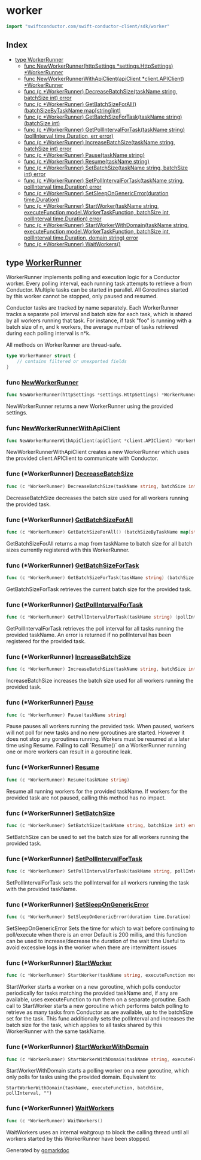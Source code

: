 <!-- Code generated by gomarkdoc. DO NOT EDIT -->

# worker

```go
import "swiftconductor.com/swift-conductor-client/sdk/worker"
```

## Index

- [type WorkerRunner](<#WorkerRunner>)
  - [func NewWorkerRunner\(httpSettings \*settings.HttpSettings\) \*WorkerRunner](<#NewWorkerRunner>)
  - [func NewWorkerRunnerWithApiClient\(apiClient \*client.APIClient\) \*WorkerRunner](<#NewWorkerRunnerWithApiClient>)
  - [func \(c \*WorkerRunner\) DecreaseBatchSize\(taskName string, batchSize int\) error](<#WorkerRunner.DecreaseBatchSize>)
  - [func \(c \*WorkerRunner\) GetBatchSizeForAll\(\) \(batchSizeByTaskName map\[string\]int\)](<#WorkerRunner.GetBatchSizeForAll>)
  - [func \(c \*WorkerRunner\) GetBatchSizeForTask\(taskName string\) \(batchSize int\)](<#WorkerRunner.GetBatchSizeForTask>)
  - [func \(c \*WorkerRunner\) GetPollIntervalForTask\(taskName string\) \(pollInterval time.Duration, err error\)](<#WorkerRunner.GetPollIntervalForTask>)
  - [func \(c \*WorkerRunner\) IncreaseBatchSize\(taskName string, batchSize int\) error](<#WorkerRunner.IncreaseBatchSize>)
  - [func \(c \*WorkerRunner\) Pause\(taskName string\)](<#WorkerRunner.Pause>)
  - [func \(c \*WorkerRunner\) Resume\(taskName string\)](<#WorkerRunner.Resume>)
  - [func \(c \*WorkerRunner\) SetBatchSize\(taskName string, batchSize int\) error](<#WorkerRunner.SetBatchSize>)
  - [func \(c \*WorkerRunner\) SetPollIntervalForTask\(taskName string, pollInterval time.Duration\) error](<#WorkerRunner.SetPollIntervalForTask>)
  - [func \(c \*WorkerRunner\) SetSleepOnGenericError\(duration time.Duration\)](<#WorkerRunner.SetSleepOnGenericError>)
  - [func \(c \*WorkerRunner\) StartWorker\(taskName string, executeFunction model.WorkerTaskFunction, batchSize int, pollInterval time.Duration\) error](<#WorkerRunner.StartWorker>)
  - [func \(c \*WorkerRunner\) StartWorkerWithDomain\(taskName string, executeFunction model.WorkerTaskFunction, batchSize int, pollInterval time.Duration, domain string\) error](<#WorkerRunner.StartWorkerWithDomain>)
  - [func \(c \*WorkerRunner\) WaitWorkers\(\)](<#WorkerRunner.WaitWorkers>)


<a name="WorkerRunner"></a>
## type [WorkerRunner](<https://github.com/vkantchev/conductor-client-golang/blob/main/sdk/worker/worker_runner.go#L48-L64>)

WorkerRunner implements polling and execution logic for a Conductor worker. Every polling interval, each running task attempts to retrieve a from Conductor. Multiple tasks can be started in parallel. All Goroutines started by this worker cannot be stopped, only paused and resumed.

Conductor tasks are tracked by name separately. Each WorkerRunner tracks a separate poll interval and batch size for each task, which is shared by all workers running that task. For instance, if task "foo" is running with a batch size of n, and k workers, the average number of tasks retrieved during each polling interval is n\*k.

All methods on WorkerRunner are thread\-safe.

```go
type WorkerRunner struct {
    // contains filtered or unexported fields
}
```

<a name="NewWorkerRunner"></a>
### func [NewWorkerRunner](<https://github.com/vkantchev/conductor-client-golang/blob/main/sdk/worker/worker_runner.go#L67>)

```go
func NewWorkerRunner(httpSettings *settings.HttpSettings) *WorkerRunner
```

NewWorkerRunner returns a new WorkerRunner using the provided settings.

<a name="NewWorkerRunnerWithApiClient"></a>
### func [NewWorkerRunnerWithApiClient](<https://github.com/vkantchev/conductor-client-golang/blob/main/sdk/worker/worker_runner.go#L76-L78>)

```go
func NewWorkerRunnerWithApiClient(apiClient *client.APIClient) *WorkerRunner
```

NewWorkerRunnerWithApiClient creates a new WorkerRunner which uses the provided client.APIClient to communicate with Conductor.

<a name="WorkerRunner.DecreaseBatchSize"></a>
### func \(\*WorkerRunner\) [DecreaseBatchSize](<https://github.com/vkantchev/conductor-client-golang/blob/main/sdk/worker/worker_runner.go#L164>)

```go
func (c *WorkerRunner) DecreaseBatchSize(taskName string, batchSize int) error
```

DecreaseBatchSize decreases the batch size used for all workers running the provided task.

<a name="WorkerRunner.GetBatchSizeForAll"></a>
### func \(\*WorkerRunner\) [GetBatchSizeForAll](<https://github.com/vkantchev/conductor-client-golang/blob/main/sdk/worker/worker_runner.go#L514>)

```go
func (c *WorkerRunner) GetBatchSizeForAll() (batchSizeByTaskName map[string]int)
```

GetBatchSizeForAll returns a map from taskName to batch size for all batch sizes currently registered with this WorkerRunner.

<a name="WorkerRunner.GetBatchSizeForTask"></a>
### func \(\*WorkerRunner\) [GetBatchSizeForTask](<https://github.com/vkantchev/conductor-client-golang/blob/main/sdk/worker/worker_runner.go#L525>)

```go
func (c *WorkerRunner) GetBatchSizeForTask(taskName string) (batchSize int)
```

GetBatchSizeForTask retrieves the current batch size for the provided task.

<a name="WorkerRunner.GetPollIntervalForTask"></a>
### func \(\*WorkerRunner\) [GetPollIntervalForTask](<https://github.com/vkantchev/conductor-client-golang/blob/main/sdk/worker/worker_runner.go#L502>)

```go
func (c *WorkerRunner) GetPollIntervalForTask(taskName string) (pollInterval time.Duration, err error)
```

GetPollIntervalForTask retrieves the poll interval for all tasks running the provided taskName. An error is returned if no pollInterval has been registered for the provided task.

<a name="WorkerRunner.IncreaseBatchSize"></a>
### func \(\*WorkerRunner\) [IncreaseBatchSize](<https://github.com/vkantchev/conductor-client-golang/blob/main/sdk/worker/worker_runner.go#L141>)

```go
func (c *WorkerRunner) IncreaseBatchSize(taskName string, batchSize int) error
```

IncreaseBatchSize increases the batch size used for all workers running the provided task.

<a name="WorkerRunner.Pause"></a>
### func \(\*WorkerRunner\) [Pause](<https://github.com/vkantchev/conductor-client-golang/blob/main/sdk/worker/worker_runner.go#L190>)

```go
func (c *WorkerRunner) Pause(taskName string)
```

Pause pauses all workers running the provided task. When paused, workers will not poll for new tasks and no new goroutines are started. However it does not stop any goroutines running. Workers must be resumed at a later time using Resume. Failing to call \`Resume\(\)\` on a WorkerRunner running one or more workers can result in a goroutine leak.

<a name="WorkerRunner.Resume"></a>
### func \(\*WorkerRunner\) [Resume](<https://github.com/vkantchev/conductor-client-golang/blob/main/sdk/worker/worker_runner.go#L198>)

```go
func (c *WorkerRunner) Resume(taskName string)
```

Resume all running workers for the provided taskName. If workers for the provided task are not paused, calling this method has no impact.

<a name="WorkerRunner.SetBatchSize"></a>
### func \(\*WorkerRunner\) [SetBatchSize](<https://github.com/vkantchev/conductor-client-golang/blob/main/sdk/worker/worker_runner.go#L116>)

```go
func (c *WorkerRunner) SetBatchSize(taskName string, batchSize int) error
```

SetBatchSize can be used to set the batch size for all workers running the provided task.

<a name="WorkerRunner.SetPollIntervalForTask"></a>
### func \(\*WorkerRunner\) [SetPollIntervalForTask](<https://github.com/vkantchev/conductor-client-golang/blob/main/sdk/worker/worker_runner.go#L492>)

```go
func (c *WorkerRunner) SetPollIntervalForTask(taskName string, pollInterval time.Duration) error
```

SetPollIntervalForTask sets the pollInterval for all workers running the task with the provided taskName.

<a name="WorkerRunner.SetSleepOnGenericError"></a>
### func \(\*WorkerRunner\) [SetSleepOnGenericError](<https://github.com/vkantchev/conductor-client-golang/blob/main/sdk/worker/worker_runner.go#L93>)

```go
func (c *WorkerRunner) SetSleepOnGenericError(duration time.Duration)
```

SetSleepOnGenericError Sets the time for which to wait before continuing to poll/execute when there is an error Default is 200 millis, and this function can be used to increase/decrease the duration of the wait time Useful to avoid excessive logs in the worker when there are intermittent issues

<a name="WorkerRunner.StartWorker"></a>
### func \(\*WorkerRunner\) [StartWorker](<https://github.com/vkantchev/conductor-client-golang/blob/main/sdk/worker/worker_runner.go#L111>)

```go
func (c *WorkerRunner) StartWorker(taskName string, executeFunction model.WorkerTaskFunction, batchSize int, pollInterval time.Duration) error
```

StartWorker starts a worker on a new goroutine, which polls conductor periodically for tasks matching the provided taskName and, if any are available, uses executeFunction to run them on a separate goroutine. Each call to StartWorker starts a new goroutine which performs batch polling to retrieve as many tasks from Conductor as are available, up to the batchSize set for the task. This func additionally sets the pollInterval and increases the batch size for the task, which applies to all tasks shared by this WorkerRunner with the same taskName.

<a name="WorkerRunner.StartWorkerWithDomain"></a>
### func \(\*WorkerRunner\) [StartWorkerWithDomain](<https://github.com/vkantchev/conductor-client-golang/blob/main/sdk/worker/worker_runner.go#L101>)

```go
func (c *WorkerRunner) StartWorkerWithDomain(taskName string, executeFunction model.WorkerTaskFunction, batchSize int, pollInterval time.Duration, domain string) error
```

StartWorkerWithDomain starts a polling worker on a new goroutine, which only polls for tasks using the provided domain. Equivalent to:

```
StartWorkerWithDomain(taskName, executeFunction, batchSize, pollInterval, "")
```

<a name="WorkerRunner.WaitWorkers"></a>
### func \(\*WorkerRunner\) [WaitWorkers](<https://github.com/vkantchev/conductor-client-golang/blob/main/sdk/worker/worker_runner.go#L212>)

```go
func (c *WorkerRunner) WaitWorkers()
```

WaitWorkers uses an internal waitgroup to block the calling thread until all workers started by this WorkerRunner have been stopped.

Generated by [gomarkdoc](<https://github.com/princjef/gomarkdoc>)
